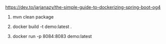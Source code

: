 
https://dev.to/jarjanazy/the-simple-guide-to-dockerizing-spring-boot-og4

1) mvn clean package

2) docker build -t demo:latest .

3) docker run -p 8084:8083 demo:latest


